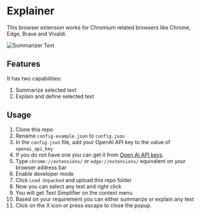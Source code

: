 # Explainer

This browser extension works for Chromium related browsers like Chrome, Edge, Brave and Vivaldi.

![Summarizer Text](./summary.gif)


## Features

It has two capabilities:
1. Summarize selected text
2. Explain and define selected text

## Usage

1. Clone this repo
2. Rename `config-example.json` to `config.json`
3. In the `config.json` file, add your OpenAI API key to the value of `openai_api_key`
4. If you do not have one you can get it from [Open AI API keys](https://platform.openai.com/account/api-keys).
5. Type `chrome://extensions/` or `edge://extensions/` equivalent on your browser address bar
6. Enable developer mode
7. Click `Load Unpacked` and upload this repo folder
8. Now you can select any text and right click
9. You will get Text Simplifier on the context menu
10. Based on your requirement you can either summarize or explain any text
11. Click on the X icon or press escape to close the popup.